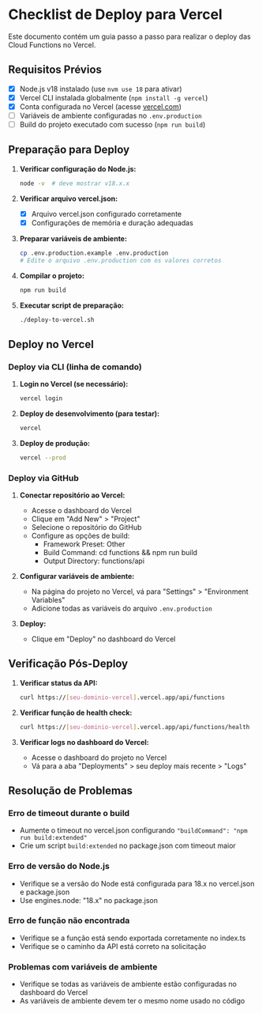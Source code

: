 # Checklist de Deploy para Vercel

Este documento contém um guia passo a passo para realizar o deploy das Cloud Functions no Vercel.

## Requisitos Prévios

- [x] Node.js v18 instalado (use `nvm use 18` para ativar)
- [x] Vercel CLI instalada globalmente (`npm install -g vercel`)
- [x] Conta configurada no Vercel (acesse [vercel.com](https://vercel.com))
- [ ] Variáveis de ambiente configuradas no `.env.production`
- [ ] Build do projeto executado com sucesso (`npm run build`)

## Preparação para Deploy

1. **Verificar configuração do Node.js:**
   ```bash
   node -v  # deve mostrar v18.x.x
   ```

2. **Verificar arquivo vercel.json:**
   - [x] Arquivo vercel.json configurado corretamente
   - [x] Configurações de memória e duração adequadas

3. **Preparar variáveis de ambiente:**
   ```bash
   cp .env.production.example .env.production
   # Edite o arquivo .env.production com os valores corretos
   ```

4. **Compilar o projeto:**
   ```bash
   npm run build
   ```

5. **Executar script de preparação:**
   ```bash
   ./deploy-to-vercel.sh
   ```

## Deploy no Vercel

### Deploy via CLI (linha de comando)

1. **Login no Vercel (se necessário):**
   ```bash
   vercel login
   ```

2. **Deploy de desenvolvimento (para testar):**
   ```bash
   vercel
   ```

3. **Deploy de produção:**
   ```bash
   vercel --prod
   ```

### Deploy via GitHub

1. **Conectar repositório ao Vercel:**
   - Acesse o dashboard do Vercel
   - Clique em "Add New" > "Project"
   - Selecione o repositório do GitHub
   - Configure as opções de build:
     - Framework Preset: Other
     - Build Command: cd functions && npm run build
     - Output Directory: functions/api

2. **Configurar variáveis de ambiente:**
   - Na página do projeto no Vercel, vá para "Settings" > "Environment Variables"
   - Adicione todas as variáveis do arquivo `.env.production`

3. **Deploy:**
   - Clique em "Deploy" no dashboard do Vercel

## Verificação Pós-Deploy

1. **Verificar status da API:**
   ```bash
   curl https://[seu-dominio-vercel].vercel.app/api/functions
   ```

2. **Verificar função de health check:**
   ```bash
   curl https://[seu-dominio-vercel].vercel.app/api/functions/health
   ```

3. **Verificar logs no dashboard do Vercel:**
   - Acesse o dashboard do projeto no Vercel
   - Vá para a aba "Deployments" > seu deploy mais recente > "Logs"

## Resolução de Problemas

### Erro de timeout durante o build
- Aumente o timeout no vercel.json configurando `"buildCommand": "npm run build:extended"`
- Crie um script `build:extended` no package.json com timeout maior

### Erro de versão do Node.js
- Verifique se a versão do Node está configurada para 18.x no vercel.json e package.json
- Use engines.node: "18.x" no package.json

### Erro de função não encontrada
- Verifique se a função está sendo exportada corretamente no index.ts
- Verifique se o caminho da API está correto na solicitação

### Problemas com variáveis de ambiente
- Verifique se todas as variáveis de ambiente estão configuradas no dashboard do Vercel
- As variáveis de ambiente devem ter o mesmo nome usado no código